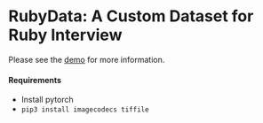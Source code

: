 # RubyData: A Custom Dataset for Ruby Interview

Please see the [demo](https://github.com/shayanfazeli/ruby_data/blob/main/demo.ipynb) for more information.

#### Requirements
* Install pytorch
* `pip3 install imagecodecs tiffile`
